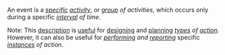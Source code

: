An event is a *[specific](https://github.com/gcassel/Modular-Organization-Terminology/blob/master/terms/specific.md) [activity](https://github.com/gcassel/Modular-Organization-Terminology/blob/master/terms/activity.md)*, or *[group](https://github.com/gcassel/Modular-Organization-Terminology/blob/master/terms/group.md) of activities*, which occurs only during a specific *[interval](https://github.com/gcassel/Modular-Organization-Terminology/blob/master/terms/interval.md) of time*.
 
Note: This [description](https://github.com/gcassel/Modular-Organization-Terminology/blob/master/terms/description.md) is [useful](https://github.com/gcassel/Modular-Organization-Terminology/blob/master/terms/use.md) for [designing](https://github.com/gcassel/Modular-Organization-Terminology/blob/master/terms/design.md) and [planning](https://github.com/gcassel/Modular-Organization-Terminology/blob/master/terms/plan.md) *[types](https://github.com/gcassel/Modular-Organization-Terminology/blob/master/terms/type.md) of [action](https://github.com/gcassel/Modular-Organization-Terminology/blob/master/terms/action.md)*.  However, it can also be useful for *[performing](https://github.com/gcassel/Modular-Organization-Terminology/blob/master/terms/perform.md) and [reporting](https://github.com/gcassel/Modular-Organization-Terminology/blob/master/terms/report.md)* specific *[instances](https://github.com/gcassel/Modular-Organization-Terminology/blob/master/terms/instance.md) of action*. 
